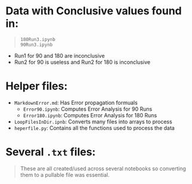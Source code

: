 # Data with Conclusive values found in: 
> `180Run3.ipynb`<br>
> `90Run3.ipynb`
- Run1 for 90 and 180 are inconclusive 
- Run2 for 90 is useless and Run2 for 180 is inconclusive 

# Helper files: 
- `MarkdownError.md`: Has Error propagation formuals
  - `Error90.ipynb`: Computes Error Analysis for 90 Runs
  - `Error180.ipynb`: Computes Error Analysis for 180 Runs
- `LoopFilesInDir.ipnb`: Converts many files into arrays to process 
- `heperfile.py`: Contains all the functions used to process the data 

# Several `.txt` files: 
> These are all created/used across several notebooks so converting them to a pullable file was essential. 